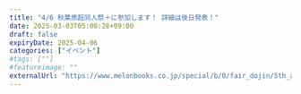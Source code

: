 ```yaml
---
title: "4/6 秋葉原超同人祭＋に参加します！ 詳細は後日発表！"
date: 2025-03-03T05:00:28+09:00
draft: false
expiryDate: 2025-04-06
categories: ["イベント"]
#tags: [""]
#featureimage: ""
externalUrl: "https://www.melonbooks.co.jp/special/b/0/fair_dojin/5th_akihabaradojinfes/general/"
---
```

